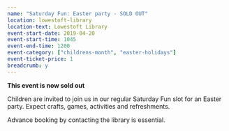 ```yaml
---
name: "Saturday Fun: Easter party - SOLD OUT"
location: lowestoft-library
location-text: Lowestoft Library
event-start-date: 2019-04-20
event-start-time: 1045
event-end-time: 1200
event-category: ["childrens-month", "easter-holidays"]
event-ticket-price: 1
breadcrumb: y
---
```


**This event is now sold out**

Children are invited to join us in our regular Saturday Fun slot for an Easter party. Expect crafts, games, activities and refreshments.

Advance booking by contacting the library is essential.
